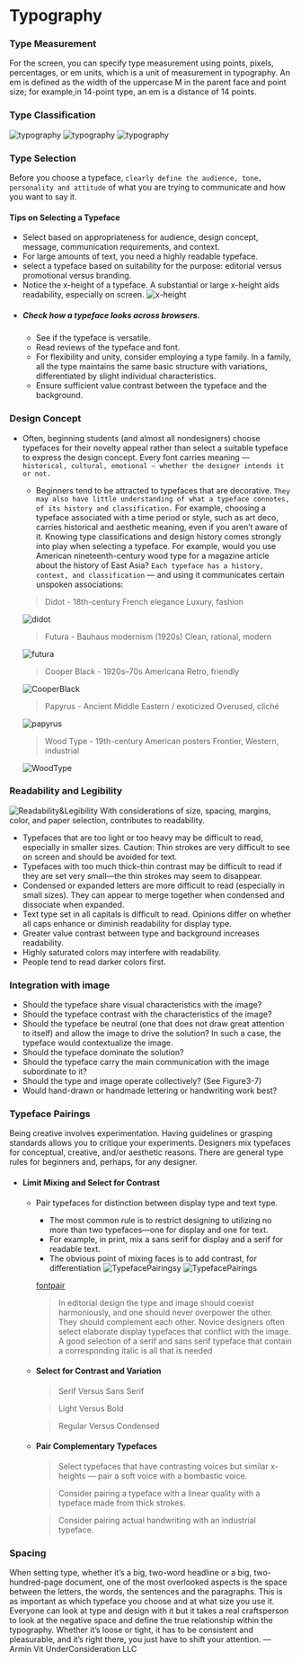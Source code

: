 # Typography
### Type Measurement
For the screen, you can specify type measurement using points, pixels, percentages, or em units, which is a unit of measurement in typography. An em is defined as the width of the uppercase M in the parent face and point size; for example,in 14-point type, an em is a distance of 14 points. 
### Type Classification
![typography](./imags/typography-1.jpg "typography")
![typography](./imags/typography-2.jpg "typography")
![typography](./imags/typography-3.jpg "typography")
### Type Selection
Before you choose a typeface, ```clearly define the audience, tone, personality and attitude``` of what you are trying to communicate and how you want to say it. 
#### Tips on Selecting a Typeface
- Select based on appropriateness for audience, design concept, message, communication requirements, and context.
- For large amounts of text, you need a highly readable typeface.
- select a typeface based on suitability for the purpose: editorial versus promotional versus branding.
- Notice the x-height of a typeface. A substantial or large x-height aids readability, especially on screen.
![x-height](./imags/x-height.jpg "x-height")
- ##### Check how a typeface looks across browsers.
    - See if the typeface is versatile.
    - Read reviews of the typeface and font.
    - For flexibility and unity, consider employing a type family. In a family, all the type maintains the same basic structure with variations, differentiated by slight individual characteristics.
    - Ensure sufficient value contrast between the typeface and the background.
### Design Concept
- Often, beginning students (and almost all nondesigners) choose typefaces for their novelty appeal rather than select a suitable
typeface to express the design concept. Every font carries meaning — ```historical, cultural, emotional — whether the designer intends it or not.```
   - Beginners tend to be attracted to typefaces that are decorative. ```They may also have little understanding of what a typeface connotes, of its history and classification.``` For example, choosing a typeface associated with a time period or style, such as art deco, carries historical and aesthetic meaning, even if you aren’t aware of it. Knowing type classifications and design history comes strongly into play when selecting a typeface. For example, would you use American
nineteenth-century wood type for a magazine article about the history of East Asia? ```Each typeface has a history, context, and classification``` — and using it communicates certain unspoken associations:   
   > Didot - 18th-century French elegance	Luxury, fashion

   ![didot](./imags/didot.png "didot")
   > Futura - Bauhaus modernism (1920s)	Clean, rational, modern

   ![futura](./imags/futura.png "futura")
   > Cooper Black - 1920s–70s Americana	Retro, friendly

   ![CooperBlack](./imags/CooperBlack.png "CooperBlack")
   > Papyrus - Ancient Middle Eastern / exoticized	Overused, cliché

   ![papyrus](./imags/Papyrus.jpg "papyrus")  
   > Wood Type - 19th-century American posters	Frontier, Western, industrial

   ![WoodType](./imags/WoodType.jpg "WoodType")
### Readability and Legibility
   ![Readability&Legibility](./imags/Readability&Legibility.png "Readability&Legibility")
With considerations of size, spacing, margins, color, and paper selection, contributes to readability. 
- Typefaces that are too light or too heavy may be difficult to read, especially in smaller sizes. Caution: Thin strokes are very difficult to see on screen and should be avoided for text.
- Typefaces with too much thick–thin contrast may be difficult to read if they are set very small—the thin strokes may seem to disappear.
- Condensed or expanded letters are more difficult to read (especially in small sizes). They can appear to merge together when condensed and dissociate when expanded.
- Text type set in all capitals is difficult to read. Opinions differ on whether all caps enhance or diminish readability for display type.
- Greater value contrast between type and background increases readability.
- Highly saturated colors may interfere with readability.
- People tend to read darker colors first.
### Integration with image
- Should the typeface share visual characteristics with the image?
- Should the typeface contrast with the characteristics of the image?
- Should the typeface be neutral (one that does not draw great attention to itself) and allow the image to drive the solution?
In such a case, the typeface would contextualize the image.
- Should the typeface dominate the solution? 
- Should the typeface carry the main communication with the image subordinate to it?
- Should the type and image operate collectively? (See Figure3-7)
- Would hand-drawn or handmade lettering or handwriting work best?
### Typeface Pairings
Being creative involves experimentation. Having guidelines or grasping standards allows you to critique your experiments.
Designers mix typefaces for conceptual, creative, and/or aesthetic reasons. 
There are general type rules for beginners and, perhaps, for any designer.
- #### Limit Mixing and Select for Contrast
   - Pair typefaces for distinction between display type and text type. 
      - The most common rule is to restrict designing to utilizing no more than two typefaces—one for display and one for text. 
      - For example, in print, mix a sans serif for display and a serif for readable text.
      - The obvious point of mixing faces is to add contrast, for differentiation 
      ![TypefacePairingsy](./imags/TypefacePairings-1.jpg "TypefacePairings")
      ![TypefacePairings](./imags/TypefacePairings-2.jpg "TypefacePairings")

      [fontpair](https://www.fontpair.co/)
      > In editorial design the type and image should coexist harmoniously, and one should never overpower the other. They should complement each other. Novice designers often select elaborate display typefaces that conflict with the image. A good selection of a serif and sans serif typeface that contain a corresponding italic is all that is needed
   - #### Select for Contrast and Variation
      > Serif Versus Sans Serif

      > Light Versus Bold
      
      > Regular Versus Condensed
   - #### Pair Complementary Typefaces
      > Select typefaces that have contrasting voices but similar x-heights — pair a soft voice with a bombastic voice.

      > Consider pairing a typeface with a linear quality with a typeface made from thick strokes. 

      > Consider pairing actual handwriting with an industrial typeface.
### Spacing
When setting type, whether it’s a big, two-word headline or a big,
two-hundred-page document, one of the most overlooked aspects
is the space between the letters, the words, the sentences and the
paragraphs. This is as important as which typeface you choose and
at what size you use it. Everyone can look at type and design with
it but it takes a real craftsperson to look at the negative space and
define the true relationship within the typography. Whether it’s
loose or tight, it has to be consistent and pleasurable, and it’s right
there, you just have to shift your attention.
                                             — Armin Vit
                                             UnderConsideration LLC

